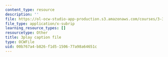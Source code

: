 ```yaml
---
content_type: resource
description: ''
file: https://ol-ocw-studio-app-production.s3.amazonaws.com/courses/3-320-atomistic-computer-modeling-of-materials-sma-5107-spring-2005/00b767a4b826f1d5150677a98a64651c_-B96m5X2xCM.srt
file_type: application/x-subrip
learning_resource_types: []
resourcetype: Other
title: 3play caption file
type: OCWFile
uid: 00b767a4-b826-f1d5-1506-77a98a64651c
---
```


